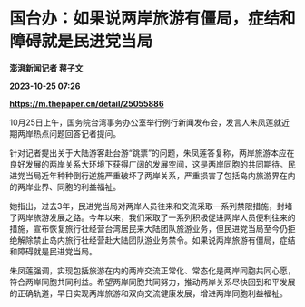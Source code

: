 # 国台办：如果说两岸旅游有僵局，症结和障碍就是民进党当局
**澎湃新闻记者 蒋子文**

**2023-10-25 07:26**

**https://m.thepaper.cn/detail/25055886**

10月25日上午，国务院台湾事务办公室举行例行新闻发布会，发言人朱凤莲就近期两岸热点问题回答记者提问。

针对记者提出关于大陆游客赴台游“跳票”的问题，朱凤莲答复称，两岸旅游本应在良好发展的两岸关系大环境下获得广阔的发展空间，这是两岸同胞的共同期待。民进党当局近年种种倒行逆施严重破坏了两岸关系，严重损害了包括岛内旅游界在内的两岸业界、同胞的利益福祉。

她指出，过去3年，民进党当局对两岸人员往来和交流采取一系列禁限措施，封堵了两岸旅游发展之路。今年以来，我们采取了一系列积极促进两岸人员便利往来的措施，宣布恢复旅行社经营台湾居民来大陆团队旅游业务，但民进党当局至今仍拒绝解除禁止岛内旅行社经营赴大陆团队游业务禁令。如果说两岸旅游有僵局，症结和障碍就是民进党当局。

朱凤莲强调，实现包括旅游在内的两岸交流正常化、常态化是两岸同胞共同心愿，符合两岸同胞共同利益。希望两岸同胞共同努力，推动两岸关系尽快回到和平发展的正确轨道，早日实现两岸旅游和双向交流健康发展，增进两岸同胞利益福祉。